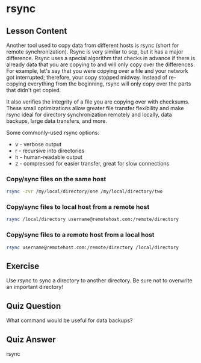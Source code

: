 # rsync

## Lesson Content

Another tool used to copy data from different hosts is rsync (short for remote synchronization). Rsync is very similar to scp, but it has a major difference. Rsync uses a special algorithm that checks in advance if there is already data that you are copying to and will only copy over the differences. For example, let's say that you were copying over a file and your network got interrupted; therefore, your copy stopped midway. Instead of re-copying everything from the beginning, rsync will only copy over the parts that didn't get copied.

It also verifies the integrity of a file you are copying over with checksums. These small optimizations allow greater file transfer flexibility and make rsync ideal for directory synchronization remotely and locally, data backups, large data transfers, and more.

Some commonly-used rsync options:

- v - verbose output
- r - recursive into directories
- h - human-readable output
- z - compressed for easier transfer, great for slow connections

### Copy/sync files on the same host

```bash
rsync -zvr /my/local/directory/one /my/local/directory/two
```

### Copy/sync files to local host from a remote host

```bash
rsync /local/directory username@remotehost.com:/remote/directory
```

### Copy/sync files to a remote host from a local host

```bash
rsync username@remotehost.com:/remote/directory /local/directory
```

## Exercise

Use rsync to sync a directory to another directory. Be sure not to overwrite an important directory!

## Quiz Question

What command would be useful for data backups?

## Quiz Answer

rsync
